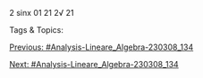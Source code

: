 2
sinx 01
21
2√
21

   Tags & Topics:
   

[Previous: #Analysis-Lineare_Algebra-230308_134](Analysis-Lineare_Algebra-230308_134.md)

[Next: #Analysis-Lineare_Algebra-230308_134](Analysis-Lineare_Algebra-230308_134.md)